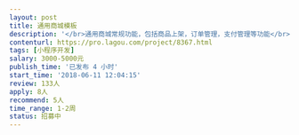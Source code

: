 ```yaml
---                
layout: post       
title: 通用商城模板           
description: '</br>通用商城常规功能，包括商品上架，订单管理，支付管理等功能</br>'     
contenturl: https://pro.lagou.com/project/8367.html      
tags: [小程序开发]            
salary: 3000-5000元          
publish_time: '已发布 4 小时'         
start_time: '2018-06-11 12:04:15'           
review: 133人                   
apply: 8人                   
recommend: 5人                   
time_range: 1-2周              
status: 招募中                  
---                 
```

